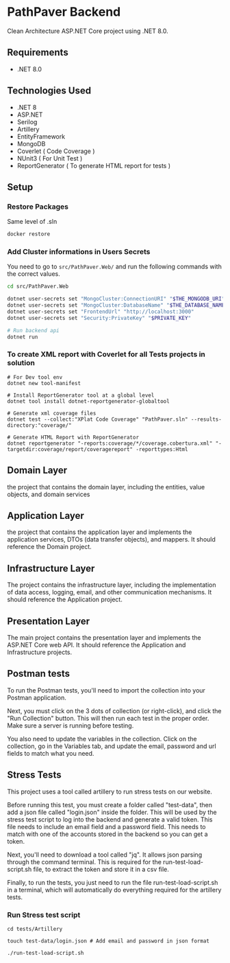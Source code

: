 # PathPaver Backend

Clean Architecture ASP.NET Core project using .NET 8.0.

## Requirements

- .NET 8.0

## Technologies Used

- .NET 8
- ASP.NET
- Serilog
- Artillery
- EntityFramework
- MongoDB
- Coverlet ( Code Coverage )
- NUnit3 ( For Unit Test )
- ReportGenerator ( To generate HTML report for tests )

## Setup

### Restore Packages

Same level of .sln

```sh
docker restore
```

### Add Cluster informations in Users Secrets

You need to go to `src/PathPaver.Web/` and run the following commands with the correct values.

```sh
cd src/PathPaver.Web

dotnet user-secrets set "MongoCluster:ConnectionURI" "$THE_MONGODB_URI"
dotnet user-secrets set "MongoCluster:DatabaseName" "$THE_DATABASE_NAME"
dotnet user-secrets set "FrontendUrl" "http://localhost:3000"
dotnet user-secrets set "Security:PrivateKey" "$PRIVATE_KEY"

# Run backend api
dotnet run
```

### To create XML report with Coverlet for all Tests projects in solution

```shell
# For Dev tool env
dotnet new tool-manifest

# Install ReportGenerator tool at a global level
dotnet tool install dotnet-reportgenerator-globaltool

# Generate xml coverage files
dotnet test --collect:"XPlat Code Coverage" "PathPaver.sln" --results-directory:"coverage/"

# Generate HTML Report with ReportGenerator
dotnet reportgenerator "-reports:coverage/*/coverage.cobertura.xml" "-targetdir:coverage/report/coveragereport" -reporttypes:Html
```

## Domain Layer

the project that contains the domain layer, including the entities, value objects, and domain services

## Application Layer

the project that contains the application layer and implements the application services, DTOs (data transfer objects), and mappers. It should reference the Domain project.

## Infrastructure Layer

The project contains the infrastructure layer, including the implementation of data access, logging, email, and other communication mechanisms. It should reference the Application project.

## Presentation Layer

The main project contains the presentation layer and implements the ASP.NET Core web API. It should reference the Application and Infrastructure projects.

## Postman tests

To run the Postman tests, you'll need to import the collection into your Postman application.

Next, you must click on the 3 dots of collection (or right-click), and click the "Run Collection" button. This will then run each test in the proper order. Make sure a server is running before testing.

You also need to update the variables in the collection. Click on the collection, go in the Variables tab, and update the email, password and url fields to match what you need.

## Stress Tests

This project uses a tool called artillery to run stress tests on our website.

Before running this test, you must create a folder called "test-data", then add a json file called "login.json" inside the folder. This will be used by the stress test script to log into the backend and generate a valid token. This file needs to include an email field and a password field. This needs to match with one of the accounts stored in the backend so you can get a token.

Next, you'll need to download a tool called "jq". It allows json parsing through the command terminal. This is required for the run-test-load-script.sh file, to extract the token and store it in a csv file.

Finally, to run the tests, you just need to run the file run-test-load-script.sh in a terminal, which will automatically do everything required for the artillery tests.

### Run Stress test script

```shell
cd tests/Artillery

touch test-data/login.json # Add email and password in json format

./run-test-load-script.sh
```
